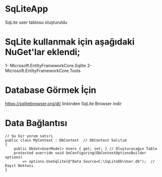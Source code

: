 # SqLiteApp
SqLite user tablosu oluşturuldu

# SqLite kullanmak için aşağıdaki NuGet'lar eklendi;
1- Microsoft.EntityFrameworkCore.Sqlite
2- Microsoft.EntityFrameworkCore.Tools

# Database Görmek İçin
https://sqlitebrowser.org/dl/ linkinden SqLite Browser indir

# Data Bağlantısı

    // bu bir yorum satırı
    public class MyContext : DbContext  // DbContext kalıtım
    {
        public DbSet<UserModel> Users { get; set; } // Oluşturacağın Tablo
        protected override void OnConfiguring(DbContextOptionsBuilder options)
            => options.UseSqlite(@"Data Source=C:\SqLiteDb\User.db");  // Kayıt Noktası
    }
